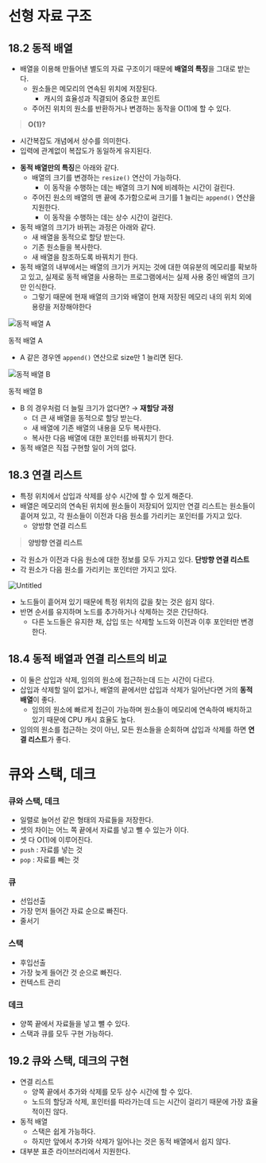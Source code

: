 # 선형 자료 구조

## 18.2 동적 배열

- 배열을 이용해 만들어낸 별도의 자료 구조이기 때문에 **배열의 특징**을 그대로 받는다.
    - 원소들은 메모리의 연속된 위치에 저장된다.
        - 캐시의 효율성과 직결되어 중요한 포인트
    - 주어진 위치의 원소를 반환하거나 변경하는 동작을 O(1)에 할 수 있다.

> **O(1)?**
- 시간복잡도 개념에서 상수를 의미한다.
- 입력에 관계없이 복잡도가 동일하게 유지된다.
> 
- **동적 배열만의 특징**은 아래와 같다.
    - 배열의 크기를 변경하는 `resize()` 연산이 가능하다.
        - 이 동작을 수행하는 데는 배열의 크기 N에 비례하는 시간이 걸린다.
    - 주어진 원소의 배열의 맨 끝에 추가함으로써 크기를 1 늘리는 `append()` 연산을 지원한다.
        - 이 동작을 수행하는 데는 상수 시간이 걸린다.
- 동적 배열의 크기가 바뀌는 과정은 아래와 같다.
    - 새 배열을 동적으로 할당 받는다.
    - 기존 원소들을 복사한다.
    - 새 배열을 참조하도록 바꿔치기 한다.
- 동적 배열의 내부에서는 배열의 크기가 커지는 것에 대한 여유분의 메모리를 확보하고 있고, 실제로 동적 배열을 사용하는 프로그램에서는 실제 사용 중인 배열의 크기만 인식한다.
    - 그렇기 때문에 현재 배열의 크기와 배열이 현재 저장된 메모리 내의 위치 외에 용량을 저장해야한다

![동적 배열 A](https://s3-us-west-2.amazonaws.com/secure.notion-static.com/c05c3e73-b74c-447e-8a88-4fb2a26e7f5c/Untitled.png)

동적 배열 A

- A 같은 경우엔 `append()` 연산으로 size만 1 늘리면 된다.

![동적 배열 B](https://s3-us-west-2.amazonaws.com/secure.notion-static.com/e616e6f1-40e6-4778-bd41-ab5af1ce77a6/Untitled.png)

동적 배열 B

- B 의 경우처럼 더 늘릴 크기가 없다면? → **재할당 과정**
    - 더 큰 새 배열을 동적으로 할당 받는다.
    - 새 배열에 기존 배열의 내용을 모두 복사한다.
    - 복사한 다음 배열에 대한 포인터를 바꿔치기 한다.
- 동적 배열은 직접 구현할 일이 거의 없다.

## 18.3 연결 리스트

- 특정 위치에서 삽입과 삭제를 상수 시간에 할 수 있게 해준다.
- 배열은 메모리의 연속된 위치에 원소들이 저장되어 있지만 연결 리스트는 원소들이 흩어져 있고, 각 원소들이 이전과 다음 원소를 가리키는 포인터를 가지고 있다.
    - 양방향 연결 리스트

> **양방향 연결 리스트**
- 각 원소가 이전과 다음 원소에 대한 정보를 모두 가지고 있다.
**단방향 연결 리스트**
- 각 원소가 다음 원소를 가리키는 포인터만 가지고 있다.
> 

![Untitled](https://s3-us-west-2.amazonaws.com/secure.notion-static.com/c8e0e156-a372-4449-aace-5d9a764fa261/Untitled.png)

- 노드들이 흩어져 있기 때문에 특정 위치의 값을 찾는 것은 쉽지 않다.
- 반면 순서를 유지하며 노드를 추가하거나 삭제하는 것은 간단하다.
    - 다른 노드들은 유지한 채, 삽입 또는 삭제할 노드와 이전과 이후 포인터만 변경한다.

## 18.4 동적 배열과 연결 리스트의 비교

- 이 둘은 삽입과 삭제, 임의의 원소에 접근하는데 드는 시간이 다르다.
- 삽입과 삭제할 일이 없거나, 배열의 끝에서만 삽입과 삭제가 일어난다면 거의 **동적 배열**이 좋다.
    - 임의의 원소에 빠르게 접근이 가능하며 원소들이 메모리에 연속하여 배치하고 있기 때문에 CPU 캐시 효율도 높다.
- 임의의 원소를 접근하는 것이 아닌, 모든 원소들을 순회하며 삽입과 삭제를 하면 **연결 리스트**가 좋다.


# 큐와 스택, 데크

### 큐와 스택, 데크

- 일렬로 늘어선 같은 형태의 자료들을 저장한다.
- 셋의 차이는 어느 쪽 끝에서 자료를 넣고 뺄 수 있는가 이다.
- 셋 다 O(1)에 이루어진다.
- `push` : 자료를 넣는 것
- `pop` : 자료를 빼는 것

### 큐

- 선입선출
- 가장 먼저 들어간 자료 순으로 빠진다.
- 줄서기

### 스택

- 후입선출
- 가장 늦게 들어간 것 순으로 빠진다.
- 컨텍스트 관리

### 데크

- 양쪽 끝에서 자료들을 넣고 뺄 수 있다.
- 스택과 큐를 모두 구현 가능하다.

## 19.2 큐와 스택, 데크의 구현

- 연결 리스트
    - 양쪽 끝에서 추가와 삭제를 모두 상수 시간에 할 수 있다.
    - 노드의 할당과 삭제, 포인터를 따라가는데 드는 시간이 걸리기 때문에 가장 효율적이진 않다.
- 동적 배열
    - 스택은 쉽게 가능하다.
    - 하지만 앞에서 추가와 삭제가 일어나는 것은 동적 배열에서 쉽지 않다.
- 대부분 표준 라이브러리에서 지원한다.